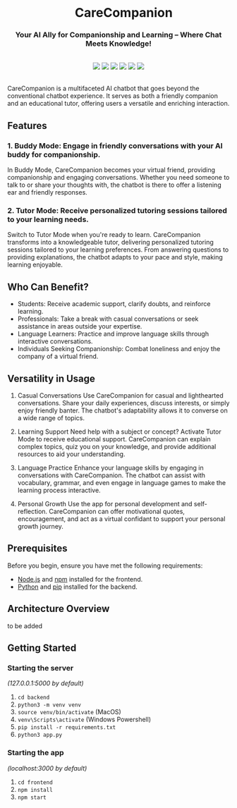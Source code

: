 <div align="center">
    <div id="user-content-toc">
      <ul>
          <summary><h1 style="display: inline-block; margin-bottom:0px">CareCompanion</h1></summary>
      </ul>
    </div>
    <h3>Your AI Ally for Companionship and Learning – Where Chat Meets Knowledge!</h3>
<!--     <h4><i>Chatbot -----xxx</i></h4> -->
       <br>
    <img src="https://img.shields.io/badge/typescript-%23007ACC.svg?style=for-the-badge&logo=typescript&logoColor=white"/>
    <img src="https://img.shields.io/badge/react-%2320232a.svg?style=for-the-badge&logo=react&logoColor=%2361DAFB"/>
    <img src="https://img.shields.io/badge/python-3670A0?style=for-the-badge&logo=python&logoColor=ffdd54"/>
    <img src="https://img.shields.io/badge/flask-%23000.svg?style=for-the-badge&logo=flask&logoColor=white"/>
    <img src="https://img.shields.io/badge/tailwindcss-%2338B2AC.svg?style=for-the-badge&logo=tailwind-css&logoColor=white"/>
    <img src="https://img.shields.io/badge/postgres-%23316192.svg?style=for-the-badge&logo=postgresql&logoColor=white"/>
    <br><br>
</div>

CareCompanion is a multifaceted AI chatbot that goes beyond the conventional chatbot experience. It serves as both a friendly companion and an educational tutor, offering users a versatile and enriching interaction. 

## Features
### 1. Buddy Mode: Engage in friendly conversations with your AI buddy for companionship.
In Buddy Mode, CareCompanion becomes your virtual friend, providing companionship and engaging conversations. Whether you need someone to talk to or share your thoughts with, the chatbot is there to offer a listening ear and friendly responses.   
### 2. Tutor Mode: Receive personalized tutoring sessions tailored to your learning needs.
Switch to Tutor Mode when you're ready to learn. CareCompanion transforms into a knowledgeable tutor, delivering personalized tutoring sessions tailored to your learning preferences. From answering questions to providing explanations, the chatbot adapts to your pace and style, making learning enjoyable.


## Who Can Benefit?
- Students: Receive academic support, clarify doubts, and reinforce learning.
- Professionals: Take a break with casual conversations or seek assistance in areas outside your expertise.
- Language Learners: Practice and improve language skills through interactive conversations.
- Individuals Seeking Companionship: Combat loneliness and enjoy the company of a virtual friend.


## Versatility in Usage
1. Casual Conversations
Use CareCompanion for casual and lighthearted conversations. Share your daily experiences, discuss interests, or simply enjoy friendly banter. The chatbot's adaptability allows it to converse on a wide range of topics.

2. Learning Support
Need help with a subject or concept? Activate Tutor Mode to receive educational support. CareCompanion can explain complex topics, quiz you on your knowledge, and provide additional resources to aid your understanding.

3. Language Practice
Enhance your language skills by engaging in conversations with CareCompanion. The chatbot can assist with vocabulary, grammar, and even engage in language games to make the learning process interactive.

4. Personal Growth
Use the app for personal development and self-reflection. CareCompanion can offer motivational quotes, encouragement, and act as a virtual confidant to support your personal growth journey.


## Prerequisites
Before you begin, ensure you have met the following requirements:

- [Node.js](https://nodejs.org/) and [npm](https://www.npmjs.com/) installed for the frontend.
- [Python](https://www.python.org/) and [pip](https://pip.pypa.io/en/stable/) installed for the backend.

## Architecture Overview
to be added

## Getting Started

### Starting the server

_(127.0.0.1:5000 by default)_

1. `cd backend`
2. `python3 -m venv venv`
3. `source venv/bin/activate` (MacOS)
4. `venv\Scripts\activate` (Windows Powershell)
5. `pip install -r requirements.txt`
6. `python3 app.py`

### Starting the app

_(localhost:3000 by default)_

1. `cd frontend`
2. `npm install`
3. `npm start`

